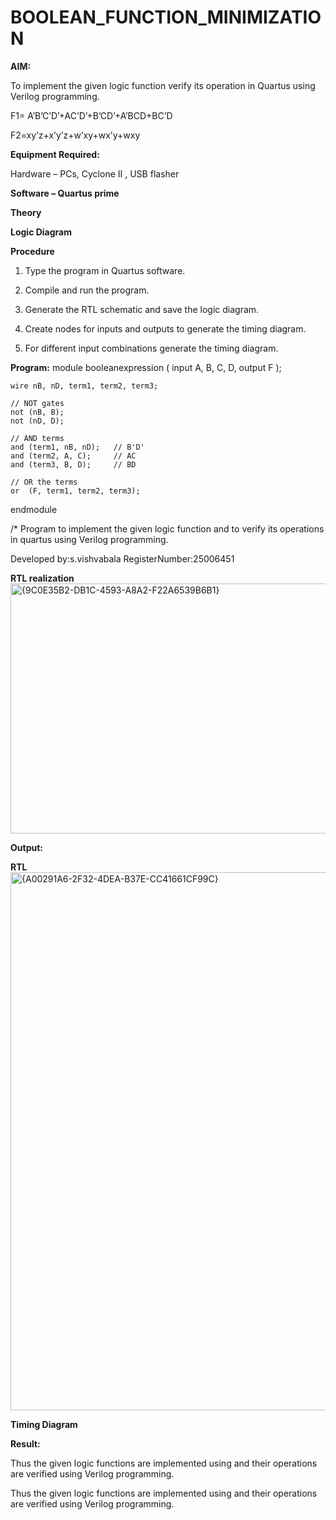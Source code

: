 # BOOLEAN_FUNCTION_MINIMIZATION

**AIM:**

To implement the given logic function verify its operation in Quartus using Verilog programming.

F1= A’B’C’D’+AC’D’+B’CD’+A’BCD+BC’D 

F2=xy’z+x’y’z+w’xy+wx’y+wxy

**Equipment Required:**

Hardware – PCs, Cyclone II , USB flasher

**Software – Quartus prime**

**Theory**

**Logic Diagram**

**Procedure**

1.	Type the program in Quartus software.

2.	Compile and run the program.

3.	Generate the RTL schematic and save the logic diagram.

4.	Create nodes for inputs and outputs to generate the timing diagram.

5.	For different input combinations generate the timing diagram.


**Program:**
module booleanexpression (
    input A, B, C, D,
    output F
);

    wire nB, nD, term1, term2, term3;

    // NOT gates
    not (nB, B);
    not (nD, D);

    // AND terms
    and (term1, nB, nD);   // B'D'
    and (term2, A, C);     // AC
    and (term3, B, D);     // BD

    // OR the terms
    or  (F, term1, term2, term3);

endmodule

/* Program to implement the given logic function and to verify its operations in quartus using Verilog programming. 

Developed by:s.vishvabala
RegisterNumber:25006451


**RTL realization**
<img width="702" height="400" alt="{9C0E35B2-DB1C-4593-A8A2-F22A6539B6B1}" src="https://github.com/user-attachments/assets/37e57fbe-8795-4c7f-8346-a990f654d30f" />


**Output:**

**RTL**
<img width="1276" height="861" alt="{A00291A6-2F32-4DEA-B37E-CC41661CF99C}" src="https://github.com/user-attachments/assets/4a3c84f2-ec3e-418a-a734-f77e448ad594" />


**Timing Diagram**

**Result:**

Thus the given logic functions are implemented using and their operations are verified using Verilog programming.



Thus the given logic functions are implemented using and their operations are verified using Verilog programming.

